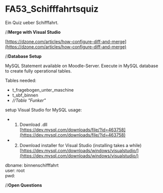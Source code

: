 # FA53_Schifffahrtsquiz

Ein Quiz ueber Schifffahrt.    
     
//**Merge with Visual Studio**
     
[https://dzone.com/articles/how-configure-diff-and-merge](https://dzone.com/articles/how-configure-diff-and-merge)    
     
//**Database Setup**    
     
MySQL Statement available on Moodle-Server. Execute in MySQL database to create fully operational tables.    
    
Tables needed:
* t_fragebogen_unter_maschine    
* t_sbf_binnen     
* *//Table "Funker"*
        
setup Visual Studio for MySQL usage:

* 1. Download .dll    
  [https://dev.mysql.com/downloads/file/?id=463758](https://dev.mysql.com/downloads/file/?id=463758)
* 2. Download installer for Visual Studio (installing takes a while)    
  [https://dev.mysql.com/downloads/windows/visualstudio/](https://dev.mysql.com/downloads/windows/visualstudio/)        

dbname: binnenschifffahrt    
user: root    
pwd:     

//**Open Questions**    
     

